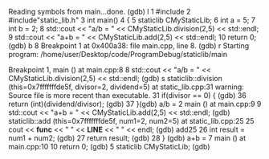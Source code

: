 Reading symbols from main...done.
(gdb) l
1       #include<iostream>
2       #include"static_lib.h"
3       int main()
4       {
5           staticlib CMyStaticLib;
6           int a = 5;
7           int b = 2;
8           std::cout << "a/b = " << CMyStaticLib.division(2,5) << std::endl;
9           std::cout << "a+b = " << CMyStaticLib.add(2,5) << std::endl;
10          return 0;
(gdb) b 8
Breakpoint 1 at 0x400a38: file main.cpp, line 8.
(gdb) r
Starting program: /home/user/Desktop/code/ProgramDebug/staticlib/main 

Breakpoint 1, main () at main.cpp:8
8           std::cout << "a/b = " << CMyStaticLib.division(2,5) << std::endl;
(gdb) s
staticlib::division (this=0x7fffffffde5f, divisor=2, 
    dividend=5) at static_lib.cpp:31
warning: Source file is more recent than executable.
31          if(divisor == 0) {
(gdb) 
36          return (int)(dividend/divisor);
(gdb) 
37      }(gdb) 
a/b = 2
main () at main.cpp:9
9           std::cout << "a+b = " << CMyStaticLib.add(2,5) << std::endl;
(gdb) 
staticlib::add (this=0x7fffffffde5f, num1=2, num2=5)
    at static_lib.cpp:25
25          cout << __func__ << " " << __LINE__ << " " << endl;
(gdb) 
add25
26          int result = num1 + num2;
(gdb) 
27          return result;
(gdb) 
28      }
(gdb) 
a+b = 7
main () at main.cpp:10
10          return 0;
(gdb) 
5           staticlib CMyStaticLib;
(gdb)